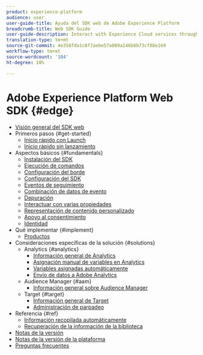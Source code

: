 ```yaml
---
product: experience-platform
audience: user
user-guide-title: Ayuda del SDK web de Adobe Experience Platform
breadcrumb-title: Web SDK Guide
user-guide-description: Interact with Experience Cloud services through the Edge Network.
translation-type: tm+mt
source-git-commit: 4e358fda1c8f7aebe57a009a146b8b73cf88e169
workflow-type: tm+mt
source-wordcount: '104'
ht-degree: 18%

---
```



# Adobe Experience Platform Web SDK {#edge}

* [Visión general del SDK web](home.md)
* Primeros pasos {#get-started}
   * [Inicio rápido con Launch](getting-started/quick-start-with-launch.md)
   * [Inicio rápido sin lanzamiento](getting-started/quick-start-without-launch.md)
* Aspectos básicos {#fundamentals}
   * [Instalación del SDK](fundamentals/installing-the-sdk.md)
   * [Ejecución de comandos](fundamentals/executing-commands.md)
   * [Configuración del borde](fundamentals/edge-configuration.md)
   * [Configuración del SDK](fundamentals/configuring-the-sdk.md)
   * [Eventos de seguimiento](fundamentals/tracking-events.md)
   * [Combinación de datos de evento](fundamentals/merging-event-data.md)
   * [Depuración](fundamentals/debugging.md)
   * [Interactuar con varias propiedades](fundamentals/interacting-with-multiple-properties.md)
   * [Representación de contenido personalizado](fundamentals/rendering-personalization-content.md)
   * [Apoyo al consentimiento](fundamentals/supporting-consent.md)
   * [Identidad](fundamentals/identity.md)
* Qué implementar {#implement}
   * [Productos](what-to-implement/commerce.md)
* Consideraciones específicas de la solución {#solutions}
   * Analytics {#analytics}
      * [Información general de Analytics](solution-specific/analytics/analytics-overview.md)
      * [Asignación manual de variables en Analytics](solution-specific/analytics/manually-mapping-variables.md)
      * [Variables asignadas automáticamente](solution-specific/analytics/automatically-mapped-vars.md)
      * [Envío de datos a Adobe Analytics](solution-specific/analytics/link-tracking.md)
   * Audience Manager {#aam}
      * [Información general sobre Audience Manager](solution-specific/audience-manager/audience-manager-overview.md)
   * Target {#target}
      * [Información general de Target](solution-specific/target/target-overview.md)
      * [Administración de parpadeo](solution-specific/target/flicker-management.md)
* Referencia {#ref}
   * [Información recopilada automáticamente](reference/automatic-information.md)
   * [Recuperación de la información de la biblioteca](reference/retrieving-library-information.md)
* [Notas de la versión](release-notes.md)
* [Notas de la versión de la plataforma](https://www.adobe.com/go/platform-release-notes-en)
* [Preguntas frecuentes](getting-started/web-sdk-faq.md)